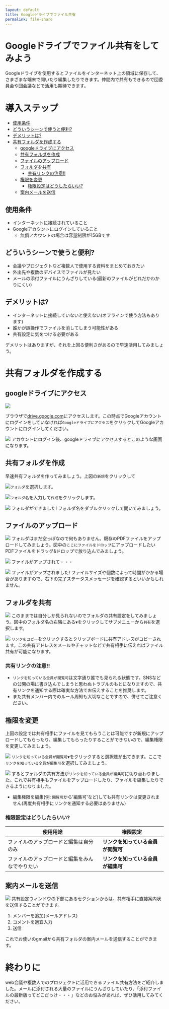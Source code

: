 ```yaml
---
layout: default
title: Googleドライブでファイル共有 
permalink: file-share
---
```

# Googleドライブでファイル共有をしてみよう
Googleドライブを使用するとファイルをインターネット上の領域に保存して、さまざまな端末で開いたり編集したりできます。仲間内で共有もできるので団委員会や団会議などで活用も期待できます。

# 導入ステップ
* [使用条件](#使用条件)
* [どういうシーンで使うと便利?](#どういうシーンで使うと便利?)
* [デメリットは?](#デメリットは?)
* [共有フォルダを作成する](#共有フォルダを作成する)
	* [googleドライブにアクセス](#googleドライブにアクセス)
	* [共有フォルダを作成](#共有フォルダを作成)
	* [ファイルのアップロード](#ファイルのアップロード)
	* [フォルダを共有](#フォルダを共有)
		* [共有リンクの注意!!](#共有リンクの注意!!)
	* [権限を変更](#権限を変更)
		* [権限設定はどうしたらいい?](#権限設定はどうしたらいい?)
	* [案内メールを送信](#案内メールを送信)


## 使用条件
* インターネットに接続されていること
* Googleアカウントにログインしていること
	* 無償アカウントの場合は容量制限が15GBです

## どういうシーンで使うと便利?
* 会議やプロジェクトなど複数人で使用する資料をまとめておきたい
* 外出先や複数のデバイスでファイルが見たい
* メールの添付ファイルにうんざりしている(最新のファイルがどれだかわかりにくい)

## デメリットは?
* インターネットに接続していないと使えない(オフラインで使う方法もあります)
* 誰かが誤操作でファイルを消してしまう可能性がある
* 共有設定に気をつける必要がある

デメリットはありますが、それを上回る便利さがあるので早速活用してみましょう。

# 共有フォルダを作成する
## googleドライブにアクセス
![](./images/1.jpg)

ブラウザで[drive.google.com](https://drive.google.com/)にアクセスします。この時点でGoogleアカウントにログインをしていなければ`Googleドライブにアクセス`をクリックしてGoogleアカウントにログインしてください。

![](./images/2.jpg)
アカウントにログイン後、googleドライブにアクセスするとこのような画面になります。

## 共有フォルダを作成
早速共有フォルダを作ってみましょう。上図の`新規`をクリックして

![](./images/3.jpg)`フォルダ`を選択します。

![](./images/4.jpg)`フォルダ名`を入力して`作成`をクリックします。

![](./images/5.jpg) フォルダができました! フォルダ名をダブルクリックして開いてみましょう。

## ファイルのアップロード
![](./images/6.jpg) フォルダはまだ空っぽなので何もありません。既存のPDFファイルをアップロードしてみましょう。図中の`ここにファイルをドロップ`にアップロードしたいPDFファイルをドラッグ&ドロップで放り込んでみましょう。

![](./images/7.jpg) ファイルがアップされて・・・

![](./images/8.jpg) ファイルがアップされました! ファイルサイズや個数によって時間がかかる場合がありますので、右下の完了ステータスメッセージを確認するといいかもしれません。

## フォルダを共有
![](./images/9.jpg) このままでは自分しか見られないのでフォルダの共有設定をしてみましょう。図中のフォルダ名の右隣にある`▼`をクリックしてサブメニューから`共有`を選択します。

![](./images/10.jpg) `リンクをコピー`をクリックするとクリップボードに共有アドレスがコピーされます。この共有アドレスをメールやチャットなどで共有相手に伝えればファイル共有が可能になります。

### 共有リンクの注意!!
* `リンクを知っている全員が閲覧可`は文字通り誰でも見られる状態です。SNSなどの公開の場に書き込んでしまうと思わぬトラブルのもとになりますので、共有リンクを通知する際は確実な方法でお伝えすることを推奨します。
* また共有メンバー内でのルール周知も大切なことですので、併せてご注意ください。

## 権限を変更
上図の設定では共有相手にファイルを見てもらうことは可能ですが新規にアップロードしてもらったり、編集してもらったりすることができないので、編集権限を変更してみましょう。

![](./images/11.jpg) `リンクを知っている全員が閲覧可▼`をクリックすると選択肢が出てきます。ここで`リンクを知っている全員が編集可`を選択してみましょう。

![](./images/12.jpg) するとフォルダの共有方法が`リンクを知っている全員が編集可`に切り替わりました。これで共有相手もファイルをアップロードしたり、ファイルを編集したりできるようになりました。

* 編集権限を編集(例: `閲覧可`から'編集可'など)しても共有リンクは変更されません(再度共有相手にリンクを通知する必要はありません)

### 権限設定はどうしたらいい?

|使用用途|権限設定|
|---|---
|ファイルのアップロードと編集は自分のみ|**リンクを知っている全員が閲覧可**
|ファイルのアップロードと編集をみんなでやりたい|**リンクを知っている全員が編集可**

## 案内メールを送信
![](./images/13.jpg) 共有設定ウィンドウの下部にあるセクションからは、共有相手に直接案内状を送信することができます。

1. メンバーを追加(メールアドレス)
2. コメントを適宜入力
3. 送信

これでお使いのgmailから共有フォルダの案内メールを送信することができます。


# 終わりに
web会議や複数人でのプロジェクトに活用できるファイル共有方法をご紹介しました。メールに添付される大量のファイルにうんざりしていたり、「添付ファイルの最新版ってどこだっけ・・・」などのお悩みがあれば、ぜひ活用してみてください。